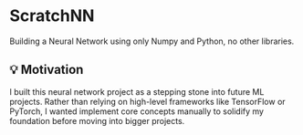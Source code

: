 # ScratchNN
Building a Neural Network using only Numpy and Python, no other libraries.


## 💡 Motivation
I built this neural network project as a stepping stone into future ML projects. Rather than relying on high-level frameworks like 
TensorFlow or PyTorch, I wanted implement core concepts manually to solidify my foundation before moving into bigger projects. 